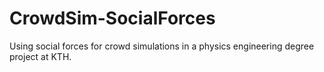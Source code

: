 # CrowdSim-SocialForces
Using social forces for crowd simulations in a physics engineering degree project at KTH.
